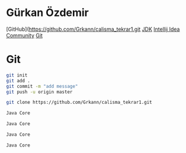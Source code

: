 # Gürkan Özdemir
[GitHub](https://github.com/Grkann/calisma_tekrar1.git 
[JDK](https://www.oracle.com/java/technologies/downloads/#jdk24-windows)
[Intellij Idea Community](https://www.jetbrains.com/idea/download/?section=windows)
[Git](https://git-scm.com/downloads/win)

# Git
```sh
git init
git add .
git commit -m "add message"
git push -u origin master

git clone https://github.com/Grkann/calisma_tekrar1.git
```
```sh
Java Core
```
```sh
Java Core
```
```sh
Java Core
```
```sh
Java Core
```

